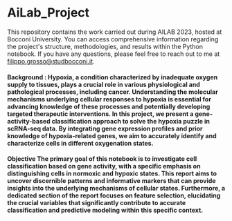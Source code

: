 # AiLab_Project

This repository contains the work carried out during AILAB 2023, hosted at Bocconi University. You can access comprehensive information regarding the project's structure, methodologies, and results within the Python notebook. If you have any questions, please feel free to reach out to me at filippo.grosso@studbocconi.it.

#### **Background** : Hypoxia, a condition characterized by inadequate oxygen supply to tissues, plays a crucial role in various physiological and pathological processes, including cancer. Understanding the molecular mechanisms underlying cellular responses to hypoxia is essential for advancing knowledge of these processes and potentially developing targeted therapeutic interventions. In this project, we present a gene-activity-based classification approach to solve the hypoxia puzzle in scRNA-seq data. By integrating gene expression profiles and prior knowledge of hypoxia-related genes, we aim to accurately identify and characterize cells in different oxygenation states.

#### **Objective** The primary goal of this notebook is to investigate cell classification based on gene activity, with a specific emphasis on distinguishing cells in normoxic and hypoxic states. This report aims to uncover discernible patterns and informative markers that can provide insights into the underlying mechanisms of cellular states. Furthermore, a dedicated section of the report focuses on feature selection, elucidating the crucial variables that significantly contribute to accurate classification and predictive modeling within this specific context.
